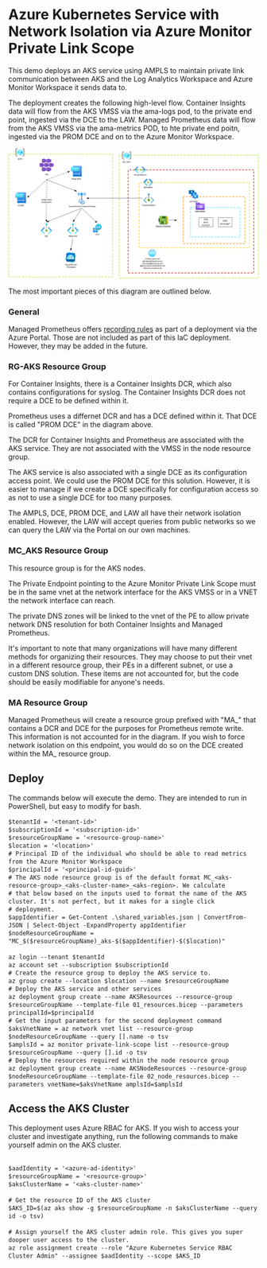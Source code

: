# Azure Kubernetes Service with Network Isolation via Azure Monitor Private Link Scope

This demo deploys an AKS service using AMPLS to maintain private link communication between AKS and the Log Analytics Workspace and Azure Monitor Workspace it sends data to.

The deployment creates the following high-level flow. Container Insights data will flow from the AKS VMSS via the ama-logs pod, to the private end point, ingested via the DCE to the LAW. Managed Prometheus data will flow from the AKS VMSS via the ama-metrics POD, to hte private end poitn, ingested via the PROM DCE and on to the Azure Monitor Workspace.

![High-Level Diagram](./images/aks_ampls_diagram.png)

The most important pieces of this diagram are outlined below.

### General

Managed Prometheus offers [recording rules](https://prometheus.io/docs/prometheus/latest/configuration/recording_rules/) as part of a deployment via the Azure Portal. Those are not included as part of this IaC deployment. However, they may be added in the future.

### RG-AKS Resource Group

For Container Insights, there is a Container Insights DCR, which also contains configurations for syslog. The Container Insights DCR does not require a DCE to be defined within it.

Prometheus uses a differnet DCR and has a DCE defined within it. That DCE is called "PROM DCE" in the diagram above.

The DCR for Container Insights and Prometheus are associated with the AKS service. They are not associated with the VMSS in the node resource group.

The AKS service is also associated with a single DCE as its configuration access point. We could use the PROM DCE for this solution. However, it is easier to manage if we create a DCE specifically for configuration access so as not to use a single DCE for too many purposes.

The AMPLS, DCE, PROM DCE, and LAW all have their network isolation enabled. However, the LAW will accept queries from public networks so we can query the LAW via the Portal on our own machines.

### MC_AKS Resource Group

This resource group is for the AKS nodes.

The Private Endpoint pointing to the Azure Monitor Private Link Scope must be in the same vnet at the network interface for the AKS VMSS or in a VNET the network interface can reach.

The private DNS zones will be linked to the vnet of the PE to allow private network DNS resolution for both Container Insights and Managed Prometheus.

It's important to note that many organizations will have many different methods for organizing their resources. They may choose to put their vnet in a different resource group, their PEs in a different subnet, or use a custom DNS solution. These items are not accounted for, but the code should be easily modifiable for anyone's needs.

### MA Resource Group

Managed Prometheus will create a resource group prefixed with "MA_" that contains a DCR and DCE for the purposes for Prometheus remote write. This information is not accounted for in the diagram. If you wish to force network isolation on this endpoint, you would do so on the DCE created within the MA_ resource group.


## Deploy

The commands below will execute the demo. They are intended to run in PowerShell, but easy to modify for bash.

```pwsh
$tenantId = '<tenant-id>'
$subscriptionId = '<subscription-id>'
$resourceGroupName = '<resource-group-name>'
$location = '<location>'
# Principal ID of the individual who should be able to read metrics from the Azure Monitor Workspace
$principalId = '<principal-id-guid>'  
# The AKS node resource group is of the default format MC_<aks-resource-group>_<aks-cluster-name>_<aks-region>. We calculate
# that below based on the inputs used to format the name of the AKS cluster. It's not perfect, but it makes for a single click
# deployment.
$appIdentifier = Get-Content .\shared_variables.json | ConvertFrom-JSON | Select-Object -ExpandProperty appIdentifier
$nodeResourceGroupName = "MC_$($resourceGroupName)_aks-$($appIdentifier)-$($location)"

az login --tenant $tenantId
az account set --subscription $subscriptionId
# Create the resource group to deploy the AKS service to.
az group create --location $location --name $resourceGroupName
# Deploy the AKS service and other services
az deployment group create --name AKSResources --resource-group $resourceGroupName --template-file 01_resources.bicep --parameters principalId=$principalId
# Get the input parameters for the second deployment command
$aksVnetName = az network vnet list --resource-group $nodeResourceGroupName --query [].name -o tsv
$amplsId = az monitor private-link-scope list --resource-group $resourceGroupName --query [].id -o tsv
# Deploy the resources required within the node resource group
az deployment group create --name AKSNodeResources --resource-group $nodeResourceGroupName --template-file 02_node_resources.bicep --parameters vnetName=$aksVnetName amplsId=$amplsId
```

## Access the AKS Cluster

This deployment uses Azure RBAC for AKS. If you wish to access your cluster and investigate anything, run the following commands to make yourself admin on the AKS cluster.

```pwsh

$aadIdentity = '<azure-ad-identity>'
$resourceGroupName = '<resource-group>'
$aksClusterName = '<aks-cluster-name>'

# Get the resource ID of the AKS cluster
$AKS_ID=$(az aks show -g $resourceGroupName -n $aksClusterName --query id -o tsv)

# Assign yourself the AKS cluster admin role. This gives you super dooper user access to the cluster.
az role assignment create --role "Azure Kubernetes Service RBAC Cluster Admin" --assignee $aadIdentity --scope $AKS_ID
```